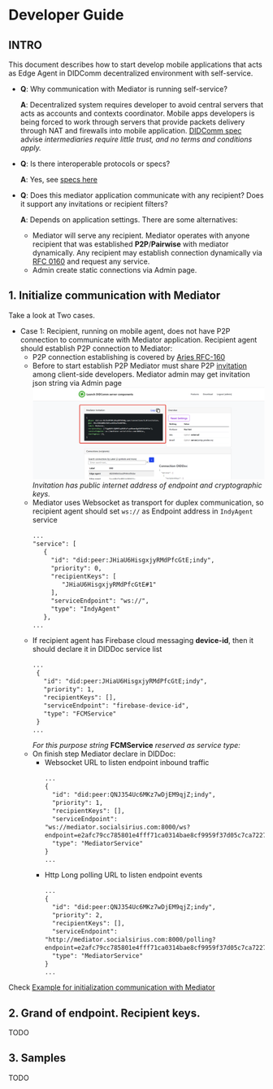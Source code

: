 # Developer Guide

## INTRO
This document describes how to start develop mobile applications that acts as 
Edge Agent in DIDComm decentralized environment with self-service.

 - **Q**: Why communication with Mediator is running self-service?
   
   **A**: Decentralized system requires developer to avoid central servers that acts
      as accounts and contexts coordinator. Mobile apps developers is being forced
      to work through servers that provide packets delivery through NAT and firewalls
      into mobile application. [DIDComm spec](https://identity.foundation/didcomm-messaging/spec/#purpose-and-scope)
      advise *intermediaries require little trust, and no terms and conditions apply.*
   
 - **Q**: Is there interoperable protocols or specs?

   **A**: Yes, see [specs here](https://identity.foundation/didcomm-messaging/spec/#roles)

 - **Q**: Does this mediator application communicate with any recipient? Does it support any 
          invitations or recipient filters?
   
   **A**: Depends on application settings. There are some alternatives:
    - Mediator will serve any recipient.
      Mediator operates with anyone recipient that was established **P2P**/**Pairwise** with mediator 
      dynamically. Any recipient may establish connection dynamically via [RFC 0160](https://github.com/hyperledger/aries-rfcs/tree/master/features/0160-connection-protocol)
      and request any service. 
    - Admin create static connections via Admin page.

## 1. Initialize communication with Mediator
Take a look at Two cases. 
  - Case 1: Recipient, running on mobile agent, does not have P2P connection to communicate 
    with Mediator application. Recipient agent should establish P2P connection to Mediator:
     - P2P connection establishing is covered by [Aries RFC-160](https://github.com/hyperledger/aries-rfcs/tree/master/features/0160-connection-protocol)
     - Before to start establish P2P Mediator must share P2P [invitation](https://github.com/hyperledger/aries-rfcs/tree/master/features/0160-connection-protocol#0-invitation-to-connect)
       among client-side developers. Mediator admin may get invitation json string via Admin page
       ![P2P invitation](_static/invitation.png?raw=true)
       *Invitation has public internet address of endpoint and cryptographic keys.*
     - Mediator uses Websocket as transport for duplex communication, so recipient agent
       should set ```ws://``` as Endpoint address in ```IndyAgent``` service
         ```
         ...
         "service": [
            {
              "id": "did:peer:JHiaU6HisgxjyRMdPfcGtE;indy",
              "priority": 0,
              "recipientKeys": [
                 "JHiaU6HisgxjyRMdPfcGtE#1"
              ],
              "serviceEndpoint": "ws://",
              "type": "IndyAgent"
            },
         ...
         ```
     - If recipient agent has Firebase cloud messaging **device-id**, then it should declare it in DIDDoc service list
       ```
       ...
        {
          "id": "did:peer:JHiaU6HisgxjyRMdPfcGtE;indy",
          "priority": 1,
          "recipientKeys": [],
          "serviceEndpoint": "firebase-device-id",
          "type": "FCMService"
        }
       ...
       ```
       *For this purpose string* **FCMService**  *reserved as service type:* 
     - On finish step Mediator declare in DIDDoc: 
       - Websocket URL to listen endpoint inbound traffic
         ```
         ...
         {
           "id": "did:peer:QNJ354Uc6MKz7wDjEM9qjZ;indy",
           "priority": 1,
           "recipientKeys": [],
           "serviceEndpoint": "ws://mediator.socialsirius.com:8000/ws?endpoint=e2afc79cc785801e4fff71ca0314bae8cf9959f37d05c7ca722721acc91530ab",
           "type": "MediatorService"
         }
         ...
         ```
       - Http Long polling URL to listen endpoint events
         ```
         ...
         {
           "id": "did:peer:QNJ354Uc6MKz7wDjEM9qjZ;indy",
           "priority": 2,
           "recipientKeys": [],
           "serviceEndpoint": "http://mediator.socialsirius.com:8000/polling?endpoint=e2afc79cc785801e4fff71ca0314bae8cf9959f37d05c7ca722721acc91530ab",
           "type": "MediatorService"
         }
         ...
         ```

Check [Example for initialization communication with Mediator](../examples/begin.py)

## 2. Grand of endpoint. Recipient keys.
TODO

## 3. Samples
TODO